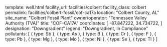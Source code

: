 template: well.html
facility_url: facilities/colbert
facility_class: colbert
permalink: facilities/colbert-fossil/cof-ca17a
location: "Colbert County, AL"
site_name: "Colbert Fossil Plant"
owner/operator: "Tennessee Valley Authority (TVA)"
title: "COF-CA17A"
coordinates: [
    -87.847222,
    34.734722,
]
designation: "Downgradient"
legend: "Downgradient, In Compliance"
pollutants: [
  {
    type: Sb
  },
  {
    type: As
  },
  {
    type: B
  },
  {
    type: Cr
  },
  {
    type: F
  },
  {
    type: Pb
  },
  {
    type: Mg
  },
  {
    type: Mo
  },
  {
    type: Ni
  },
  {
    type: Se
  },
  {
    type: Tl
  }
]
    